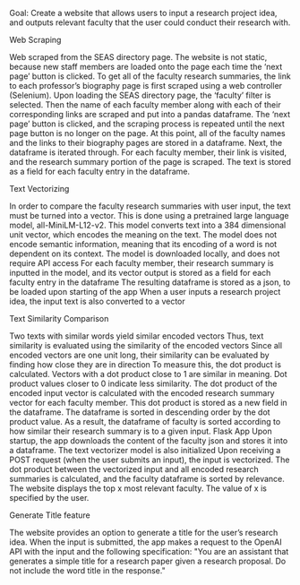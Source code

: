 Goal: Create a website that allows users to input a research project idea, and outputs relevant faculty that the user could conduct their research with.

Web Scraping

Web scraped from the SEAS directory page. The website is not static, because new staff members are loaded onto the page each time the ‘next page’ button is clicked. 
To get all of the faculty research summaries, the link to each professor’s biography page is first scraped using a web controller (Selenium). Upon loading the SEAS directory page, the ‘faculty’ filter is selected. Then the name of each faculty member along with each of their corresponding links are scraped and put into a pandas dataframe. The ‘next page’ button is clicked, and the scraping process is repeated until the next page button is no longer on the page. 
At this point, all of the faculty names and the links to their biography pages are stored in a dataframe.
Next, the dataframe is iterated through. For each faculty member, their link is visited, and the research summary portion of the page is scraped. The text is stored as a field for each faculty entry in the dataframe. 

Text Vectorizing

In order to compare the faculty research summaries with user input, the text must be turned into a vector.
This is done using a pretrained large language model, all-MiniLM-L12-v2.
This model converts text into a 384 dimensional unit vector, which encodes the meaning on the text.
The model does not encode semantic information, meaning that its encoding of a word is not dependent on its context.
The model is downloaded locally, and does not require API access
For each faculty member, their research summary is inputted in the model, and its vector output is stored as a field for each faculty entry in the dataframe
The resulting dataframe is stored as a json, to be loaded upon starting of the app
When a user inputs a research project idea, the input text is also converted to a vector

Text Similarity Comparison

Two texts with similar words yield similar encoded vectors
Thus, text similarity is evaluated using the similarity of the encoded vectors
Since all encoded vectors are one unit long, their similarity can be evaluated by finding how close they are in direction
To measure this, the dot product is calculated. Vectors with a dot product close to 1 are similar in meaning. Dot product values closer to 0 indicate less similarity.
The dot product of the encoded input vector is calculated with the encoded research summary vector for each faculty member. This dot product is stored as a new field in the dataframe. The dataframe is sorted in descending order by the dot product value.
As a result, the dataframe of faculty is sorted according to how similar their research summary is to a given input.
Flask App
Upon startup, the app downloads the content of the faculty json and stores it into a dataframe. The text vectorizer model is also initialized
Upon receiving a POST request (when the user submits an input), the input is vectorized. The dot product between the vectorized input and all encoded research summaries is calculated, and the faculty dataframe is sorted by relevance.
The website displays the top x most relevant faculty. The value of x is specified by the user.

Generate Title feature

The website provides an option to generate a title for the user’s research idea.
When the input is submitted, the app makes a request to the OpenAI API with the input and the following specification: "You are an assistant that generates a simple title for a research paper given a research proposal. Do not include the word title in the response."


